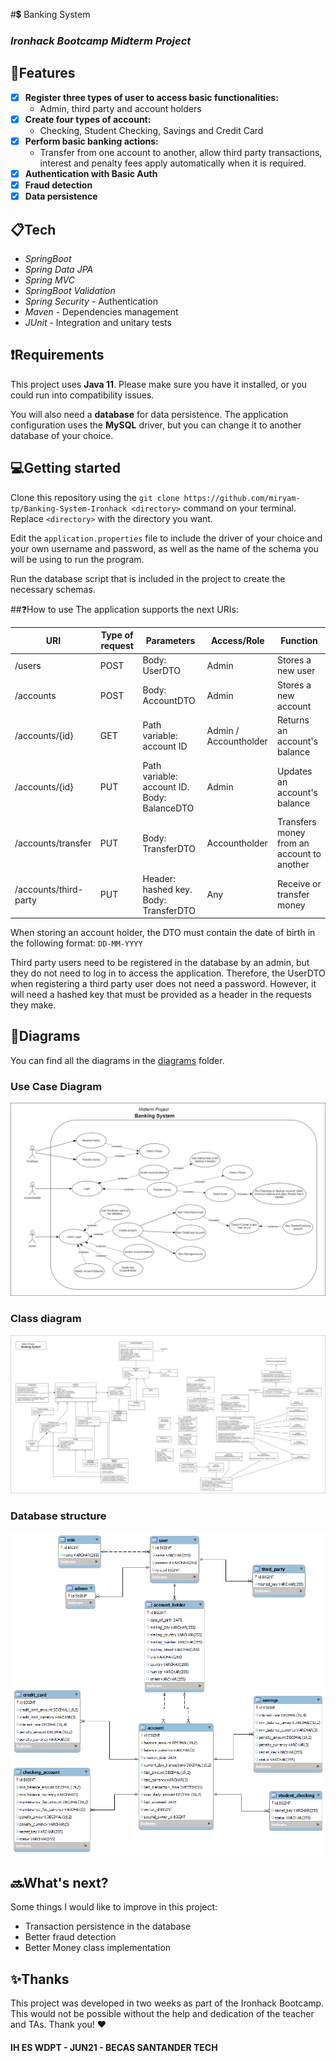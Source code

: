 #💲 Banking System
### _Ironhack Bootcamp Midterm Project_

## 📌Features

-[x] **Register three types of user to access basic functionalities:**
    * Admin, third party and account holders
-[x] **Create four types of account:**
    * Checking, Student Checking, Savings and Credit Card
-[x] **Perform basic banking actions:**
    * Transfer from one account to another, allow third party transactions, interest and
      penalty fees apply automatically when it is required.
-[x] **Authentication with Basic Auth**
-[x] **Fraud detection**
-[x] **Data persistence**

## 📋Tech

* _SpringBoot_
* _Spring Data JPA_
* _Spring MVC_
* _SpringBoot Validation_
* _Spring Security_ - Authentication
* _Maven_ - Dependencies management
* _JUnit_ - Integration and unitary tests

## :exclamation:Requirements
This project uses **Java 11**. Please make sure you have it installed, or you could run into compatibility issues.

You will also need a **database** for data persistence. The application configuration uses the **MySQL** driver, but you can
change it to another database of your choice.

## :computer:Getting started

Clone this repository using the `git clone https://github.com/miryam-tp/Banking-System-Ironhack <directory>` command on your terminal. Replace `<directory>` with
the directory you want.  

Edit the `application.properties` file to include the driver of your choice and your own username and password,
as well as the name of the schema you will be using to run the program.

Run the database script that is included in the project to create the necessary schemas.

##❓How to use
The application supports the next URIs:

| URI | Type of request | Parameters |  Access/Role |  Function  |
| ------ | ------ | ------ | ------ |  ------ |
| /users | POST | Body: UserDTO | Admin |  Stores a new user |
| /accounts | POST | Body: AccountDTO | Admin | Stores a new account |
| /accounts/{id} | GET | Path variable: account ID | Admin / Accountholder | Returns an account's balance |
| /accounts/{id} | PUT | Path variable: account ID. Body: BalanceDTO | Admin | Updates an account's balance |
| /accounts/transfer | PUT | Body: TransferDTO | Accountholder | Transfers money from an account to another |
| /accounts/third-party | PUT | Header: hashed key. Body: TransferDTO | Any | Receive or transfer money |

When storing an account holder, the DTO must contain the date of birth in the following format: `DD-MM-YYYY`

Third party users need to be registered in the database by an admin, but they do not need to log in to access the application.
Therefore, the UserDTO when registering a third party user does not need a password. However, it will need a hashed key that must be
provided as a header in the requests they make.

## 💬Diagrams
You can find all the diagrams in the [diagrams](diagrams) folder.
### Use Case Diagram
![image](diagrams/Midterm%20Project-Use%20Case%20Diagram.jpg)
### Class diagram
![image](diagrams/Midterm%20Project-Class%20Diagram.jpg)
### Database structure
![image](diagrams/database-diagram.png)

## 🔜What's next?
Some things I would like to improve in this project:
- Transaction persistence in the database
- Better fraud detection
- Better Money class implementation

## ✨Thanks
This project was developed in two weeks as part of the Ironhack Bootcamp.
This would not be possible without the help and dedication of the teacher and TAs. Thank you! ♥
#### IH ES WDPT - JUN21 - BECAS SANTANDER TECH